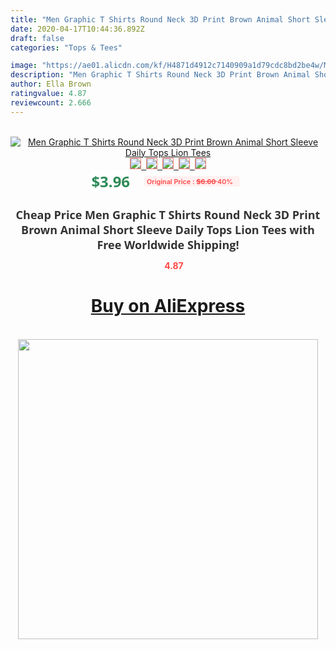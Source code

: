 ```yaml
---
title: "Men Graphic T Shirts Round Neck 3D Print Brown Animal Short Sleeve Daily Tops Lion Tees"
date: 2020-04-17T10:44:36.892Z
draft: false
categories: "Tops & Tees"

image: "https://ae01.alicdn.com/kf/H4871d4912c7140909a1d79cdc8bd2be4w/Men-Graphic-T-Shirts-Round-Neck-3D-Print-Brown-Animal-Short-Sleeve-Daily-Tops-Lion-Tees.jpg"
description: "Men Graphic T Shirts Round Neck 3D Print Brown Animal Short Sleeve Daily Tops Lion Tees"
author: Ella Brown
ratingvalue: 4.87
reviewcount: 2.666
---
```

<br>
<div style="text-align: center;">
<a href="https://s.click.aliexpress.com/e/_9IQcpX" target="_blank" rel="nofollow noopener noreferrer"><img alt="Men Graphic T Shirts Round Neck 3D Print Brown Animal Short Sleeve Daily Tops Lion Tees" class="magnifier-image" src="https://ae01.alicdn.com/kf/H4871d4912c7140909a1d79cdc8bd2be4w/Men-Graphic-T-Shirts-Round-Neck-3D-Print-Brown-Animal-Short-Sleeve-Daily-Tops-Lion-Tees.jpg_640x640.jpg">
<br>
<img style="border:1px solid salmon" src="https://ae01.alicdn.com/kf/H4871d4912c7140909a1d79cdc8bd2be4w/Men-Graphic-T-Shirts-Round-Neck-3D-Print-Brown-Animal-Short-Sleeve-Daily-Tops-Lion-Tees.jpg_120x120.jpg">&nbsp;&nbsp;<img style="border:1px solid salmon" src="https://ae01.alicdn.com/kf/Ha7a91e6d55e84234ba14afb4a706fca1A/Men-Graphic-T-Shirts-Round-Neck-3D-Print-Brown-Animal-Short-Sleeve-Daily-Tops-Lion-Tees.jpg_120x120.jpg">&nbsp;&nbsp;<img style="border:1px solid salmon" src="_120x120.jpg">&nbsp;&nbsp;<img style="border:1px solid salmon" src="_120x120.jpg">&nbsp;&nbsp;<img style="border:1px solid salmon" src="_120x120.jpg"></a></div><br0>
<div style="text-align: center;"><span style="background-color: white; border: 0px; box-sizing: border-box; color: seagreen; display: inline-block; font-family: &quot;open sans&quot; , &quot;arial&quot; , &quot;helvetica&quot; , sans-serif , &quot;heiti&quot;; font-size: 24px; font-stretch: inherit; font-weight: 700; line-height: inherit; margin: 0px 10px 0px 0px; padding: 0px; vertical-align: middle;">$3.96 </span>
<span style="background: rgb(255 , 241 , 241); border-radius: 3px; border: 0px; box-sizing: border-box; color: #ff4747; display: inline-block; font-family: inherit; font-size: 12px; font-stretch: inherit; font-style: inherit; font-variant: inherit; font-weight: 600; line-height: inherit; margin: 0px; padding: 2px 5px; transform: scale(0.9); vertical-align: middle;">Original Price : <b style="text-decoration: line-through;">$6.60 </b> 40%&nbsp;&nbsp;</span></div>
<h1 style="color: #333333; display: inline-block; font-family: &quot;open sans&quot; , &quot;arial&quot; , &quot;helvetica&quot; , sans-serif , &quot;heiti&quot;; font-size: 18px; font-stretch: inherit; font-weight: 700; text-align: center;">Cheap Price Men Graphic T Shirts Round Neck 3D Print Brown Animal Short Sleeve Daily Tops Lion Tees with Free Worldwide Shipping!</h1>
<div style="color: #ff4747; text-align: center;">
<img src="https://4.bp.blogspot.com/-M0ZcTcb-5uY/XleCXlxnR4I/AAAAAAAAAEc/OrjgMkXV1oMQFaCRZj5HQwOCBcu3w1FegCPcBGAYYCw/s1600/star.png" style="height: 15px;">&nbsp;<b>4.87</b></div>
<div class="button_cont" align="center"><a class="buynow_a" href="https://s.click.aliexpress.com/e/_9IQcpX" target="_blank" rel="nofollow noopener noreferrer"><H1>Buy on AliExpress</H1></a></div><br>
<div class="separator" style="clear: both; text-align: center;">
<img src="https://lh3.googleusercontent.com/-pTy5HemUv9M/XlePHvY0dAI/AAAAAAAAAE4/0nX5iRUoIWY8eMW9Dpxeirr157OZliDIgCLcBGAsYHQ/s1600/badge.gif" width="480">
</div>
